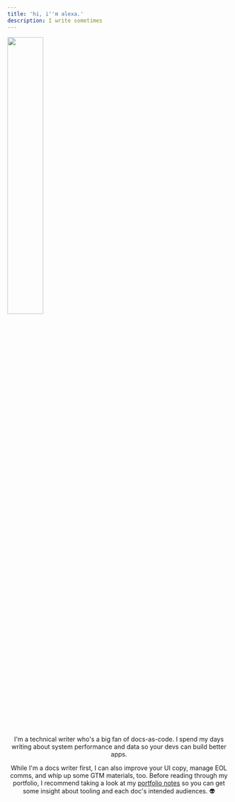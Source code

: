 ```yaml
---
title: 'hi, i''m alexa.'
description: I write sometimes
---
```


<img src="/image/pfp.png" width="40%" height="auto" />

<center>

I'm a technical writer who's a big fan of docs-as-code. I spend my days writing about system performance and data so your devs can build better apps. 

While I'm a docs writer first, I can also improve your UI copy, manage EOL comms, and whip up some GTM materials, too. Before reading through my portfolio, I recommend taking a look at my [portfolio notes](/docs/) so you can get some insight about tooling and each doc's intended audiences. :alien: 

</center>